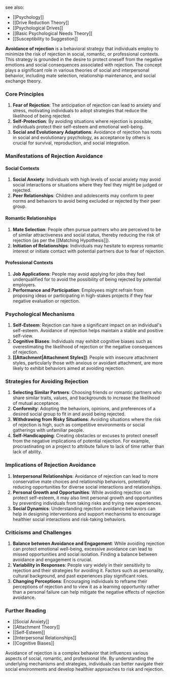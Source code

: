 see also:
- [[Psychology]]
- [[Drive Reduction Theory]]
- [[Psychological Drives]]
- [[Basic Psychological Needs Theory]]
- [[Susceptibility to Suggestion]]

**Avoidance of rejection** is a behavioral strategy that individuals employ to minimize the risk of rejection in social, romantic, or professional contexts. This strategy is grounded in the desire to protect oneself from the negative emotions and social consequences associated with rejection. The concept plays a significant role in various theories of social and interpersonal behavior, including mate selection, relationship maintenance, and social exchange theory.

### Core Principles

1. **Fear of Rejection**: The anticipation of rejection can lead to anxiety and stress, motivating individuals to adopt strategies that reduce the likelihood of being rejected.
2. **Self-Protection**: By avoiding situations where rejection is possible, individuals protect their self-esteem and emotional well-being.
3. **Social and Evolutionary Adaptations**: Avoidance of rejection has roots in social and evolutionary psychology, as acceptance by others is crucial for survival, reproduction, and social integration.

### Manifestations of Rejection Avoidance

#### Social Contexts

1. **Social Anxiety**: Individuals with high levels of social anxiety may avoid social interactions or situations where they feel they might be judged or rejected.
2. **Peer Relationships**: Children and adolescents may conform to peer norms and behaviors to avoid being excluded or rejected by their peer group.

#### Romantic Relationships

1. **Mate Selection**: People often pursue partners who are perceived to be of similar attractiveness and social status, thereby reducing the risk of rejection (as per the [[Matching Hypothesis]]).
2. **Initiation of Relationships**: Individuals may hesitate to express romantic interest or initiate contact with potential partners due to fear of rejection.

#### Professional Contexts

1. **Job Applications**: People may avoid applying for jobs they feel underqualified for to avoid the possibility of being rejected by potential employers.
2. **Performance and Participation**: Employees might refrain from proposing ideas or participating in high-stakes projects if they fear negative evaluation or rejection.

### Psychological Mechanisms

1. **Self-Esteem**: Rejection can have a significant impact on an individual's self-esteem. Avoidance of rejection helps maintain a stable and positive self-view.
2. **Cognitive Biases**: Individuals may exhibit cognitive biases such as overestimating the likelihood of rejection or the negative consequences of rejection.
3. **[[Attachment|Attachment Styles]]**: People with insecure attachment styles, particularly those with anxious or avoidant attachment, are more likely to exhibit behaviors aimed at avoiding rejection.

### Strategies for Avoiding Rejection

1. **Selecting Similar Partners**: Choosing friends or romantic partners who share similar traits, values, and backgrounds to increase the likelihood of mutual acceptance.
2. **Conformity**: Adopting the behaviors, opinions, and preferences of a desired social group to fit in and avoid being rejected.
3. **Withdrawing from Risky Situations**: Avoiding situations where the risk of rejection is high, such as competitive environments or social gatherings with unfamiliar people.
4. **Self-Handicapping**: Creating obstacles or excuses to protect oneself from the negative implications of potential rejection. For example, procrastinating on a project to attribute failure to lack of time rather than lack of ability.

### Implications of Rejection Avoidance

1. **Interpersonal Relationships**: Avoidance of rejection can lead to more conservative mate choices and relationship behaviors, potentially reducing opportunities for diverse social interactions and relationships.
2. **Personal Growth and Opportunities**: While avoiding rejection can protect self-esteem, it may also limit personal growth and opportunities by preventing individuals from taking risks and trying new experiences.
3. **Social Dynamics**: Understanding rejection avoidance behaviors can help in designing interventions and support mechanisms to encourage healthier social interactions and risk-taking behaviors.

### Criticisms and Challenges

1. **Balance between Avoidance and Engagement**: While avoiding rejection can protect emotional well-being, excessive avoidance can lead to missed opportunities and social isolation. Finding a balance between avoidance and engagement is crucial.
2. **Variability in Responses**: People vary widely in their sensitivity to rejection and their strategies for avoiding it. Factors such as personality, cultural background, and past experiences play significant roles.
3. **Changing Perceptions**: Encouraging individuals to reframe their perceptions of rejection and to view it as a learning opportunity rather than a personal failure can help mitigate the negative effects of rejection avoidance.

### Further Reading

- [[Social Anxiety]]
- [[Attachment Theory]]
- [[Self-Esteem]]
- [[Interpersonal Relationships]]
- [[Cognitive Biases]]

Avoidance of rejection is a complex behavior that influences various aspects of social, romantic, and professional life. By understanding the underlying mechanisms and strategies, individuals can better navigate their social environments and develop healthier approaches to risk and rejection.